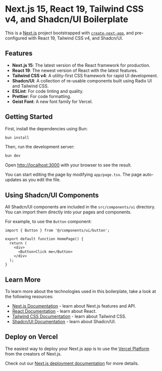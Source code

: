 # Next.js 15, React 19, Tailwind CSS v4, and Shadcn/UI Boilerplate

This is a [Next.js](https://nextjs.org) project bootstrapped with [`create-next-app`](https://nextjs.org/docs/app/api-reference/cli/create-next-app), and pre-configured with React 19, Tailwind CSS v4, and Shadcn/UI.

## Features

- **Next.js 15**: The latest version of the React framework for production.
- **React 19**: The newest version of React with the latest features.
- **Tailwind CSS v4**: A utility-first CSS framework for rapid UI development.
- **Shadcn/UI**: A collection of re-usable components built using Radix UI and Tailwind CSS.
- **ESLint**: For code linting and quality.
- **Prettier**: For code formatting.
- **Geist Font**: A new font family for Vercel.

## Getting Started

First, install the dependencies using Bun:

```bash
bun install
```

Then, run the development server:

```bash
bun dev
```

Open [http://localhost:3000](http://localhost:3000) with your browser to see the result.

You can start editing the page by modifying `app/page.tsx`. The page auto-updates as you edit the file.

## Using Shadcn/UI Components

All Shadcn/UI components are included in the `src/components/ui` directory. You can import them directly into your pages and components.

For example, to use the `Button` component:

```tsx
import { Button } from '@/components/ui/button';

export default function HomePage() {
  return (
    <div>
      <Button>Click me</Button>
    </div>
  );
}
```

## Learn More

To learn more about the technologies used in this boilerplate, take a look at the following resources:

- [Next.js Documentation](https://nextjs.org/docs) - learn about Next.js features and API.
- [React Documentation](https://react.dev/) - learn about React.
- [Tailwind CSS Documentation](https://tailwindcss.com/docs) - learn about Tailwind CSS.
- [Shadcn/UI Documentation](https://ui.shadcn.com/docs) - learn about Shadcn/UI.

## Deploy on Vercel

The easiest way to deploy your Next.js app is to use the [Vercel Platform](https://vercel.com/new?utm_medium=default-template&filter=next.js&utm_source=create-next-app&utm_campaign=create-next-app-readme) from the creators of Next.js.

Check out our [Next.js deployment documentation](https://nextjs.org/docs/app/building-your-application/deploying) for more details.
